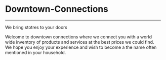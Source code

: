 # Downtown-Connections
   <hr>
        We bring stotres to your doors 
   </hr>
       <P> 
   Welcome to downtown connections where we connect you with a world wide inventory of products and services at the best prices we could find. We hope you enjoy your experience and wish to become a the name often mentioned in your household.
      </p>
